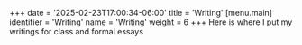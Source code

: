 +++
date = '2025-02-23T17:00:34-06:00'
title = 'Writing'
[menu.main]
identifier = 'Writing'
name = 'Writing'
weight = 6
+++
Here is where I put my writings for class and formal essays
